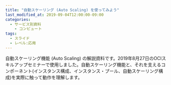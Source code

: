 ```yaml
---
title: "自動スケーリング (Auto Scaling) を使ってみよう"
last_modified_at: 2019-09-04T12:00:00-09:00
categories:
  - サービス別資料
    - コンピュート
tags:
  - スライド
  - レベル:応用
---
```


自動スケーリング機能 (Auto Scaling) の解説資料です。2019年8月27日のOCIスキルアップセミナーで使用しました。自動スケーリング機能と、それを支えるコンポーネント(インスタンス構成、インスタンス・プール、自動スケーリング構成)を実際に触って動作を理解します。  

<div style="max-width:768px">
<script async class="speakerdeck-embed" data-id="3277a22d639b4857b185569a6181278c" data-ratio="1.77777777777778" src="//speakerdeck.com/assets/embed.js"></script>
</div>